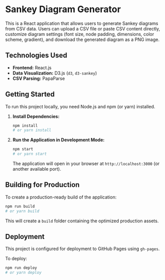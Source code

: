# Sankey Diagram Generator

This is a React application that allows users to generate Sankey diagrams from CSV data. Users can upload a CSV file or paste CSV content directly, customize diagram settings (font size, node padding, dimensions, color scheme, gradient), and download the generated diagram as a PNG image.

## Technologies Used

*   **Frontend:** React.js
*   **Data Visualization:** D3.js (`d3`, `d3-sankey`)
*   **CSV Parsing:** PapaParse

## Getting Started

To run this project locally, you need Node.js and npm (or yarn) installed.

1.  **Install Dependencies:**
    ```bash
    npm install
    # or yarn install
    ```

2.  **Run the Application in Development Mode:**
    ```bash
    npm start
    # or yarn start
    ```
    The application will open in your browser at `http://localhost:3000` (or another available port).

## Building for Production

To create a production-ready build of the application:

```bash
npm run build
# or yarn build
```

This will create a `build` folder containing the optimized production assets.

## Deployment

This project is configured for deployment to GitHub Pages using `gh-pages`.

To deploy:

```bash
npm run deploy
# or yarn deploy
```
